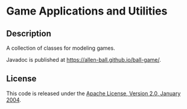Game Applications and Utilities
===============================


Description
-----------

A collection of classes for modeling games.

Javadoc is published at <https://allen-ball.github.io/ball-game/>.


License
-------

This code is released under the [Apache License, Version 2.0, January 2004].


[Apache License, Version 2.0, January 2004]: https://www.apache.org/licenses/LICENSE-2.0

